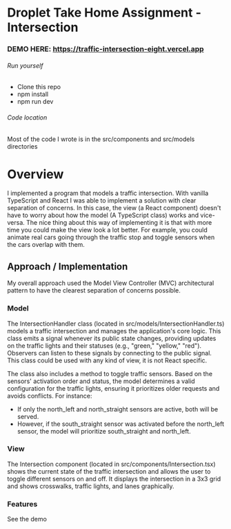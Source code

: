 # Droplet Take Home Assignment - Intersection

### DEMO HERE: https://traffic-intersection-eight.vercel.app

###### Run yourself
* Clone this repo
* npm install
* npm run dev
  
###### Code location
Most of the code I wrote is in the src/components and src/models directories

# Overview
I implemented a program that models a traffic intersection. With vanilla TypeScript and React I was able to implement a solution with clear separation
of concerns. In this case, the view (a React component) doesn't have to worry about how the model (A TypeScript class) works and vice-versa. The nice thing about this way of implementing it is that with more time you could make the view look a lot better. For example, you could animate real cars going through the traffic stop and toggle sensors when the cars overlap with them.

## Approach / Implementation
My overall approach used the Model View Controller (MVC) architectural pattern to have the clearest separation of concerns possible.

### Model
The IntersectionHandler class (located in src/models/IntersectionHandler.ts) models a traffic intersection and manages the application's core logic. This class emits a signal whenever its public state changes, providing updates on the traffic lights and their statuses (e.g., "green," "yellow," "red"). Observers can listen to these signals by connecting to the public signal. This class could be used with any kind of view, it is not React specific.

The class also includes a method to toggle traffic sensors. Based on the sensors' activation order and status, the model determines a valid configuration for the traffic lights, ensuring it prioritizes older requests and avoids conflicts. For instance:

* If only the north_left and north_straight sensors are active, both will be served.
* However, if the south_straight sensor was activated before the north_left sensor, the model will prioritize south_straight and north_left.

### View
The Intersection component (located in src/components/Intersection.tsx) shows the current state of the traffic intersection and allows the user to
toggle different sensors on and off. It displays the intersection in a 3x3 grid and shows crosswalks, traffic lights, and lanes graphically.

### Features
See the demo
